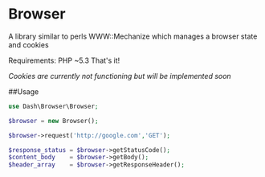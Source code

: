 # Browser
A library similar to perls WWW::Mechanize which manages a browser state and cookies

Requirements:
PHP ~5.3
That's it!

*Cookies are currently not functioning but will be implemented soon*

##Usage
```php
use Dash\Browser\Browser;

$browser = new Browser();

$browser->request('http://google.com','GET');

$response_status = $browser->getStatusCode();
$content_body    = $browser->getBody();
$header_array    = $browser->getResponseHeader();
```

